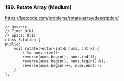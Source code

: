 ### 189. Rotate Array (Medium)

https://leetcode.com/problems/rotate-array/description/

```
// Reverse
// Time: O(N)
// Space: O(1)
class Solution {
public:
    void rotate(vector<int>& nums, int k) {
        k %= nums.size();
        reverse(nums.begin(), nums.end());
        reverse(nums.begin(), nums.begin()+k);
        reverse(nums.begin()+k, nums.end());
    }
};

```
